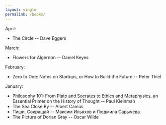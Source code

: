 ```yaml
---
layout: single
permalink: /books/
---
```


April:
* The Circle -- Dave Eggers 

March:
* Flowers for Algernon -- Daniel Keyes

February:
* Zero to One: Notes on Startups, or How to Build the Future -- Peter Thiel

January:
* Philosophy 101: From Plato and Socrates to Ethics and Metaphysics, an Essential Primer on the History of Thought -- Paul Kleinman
* The Sea Close By -- Albert Camus
* Пиши, Сокращай -- Максим Ильяхов и Людмила Сарычева
* The Picture of Dorian Gray -- Oscar Wilde

<!-- end custom page -->
<!-- use {: reversed="reversed"} to reverse the lists-->
